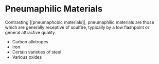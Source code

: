 # Pneumaphilic Materials
Contrasting [[pneumaphobic materials]], pneumaphilic materials are those which are generally receptive of soulfire, typically by a low flashpoint or general attractive quality.

* Carbon allotropes  
* Iron  
* Certain varieties of steel  
* Various oxides

